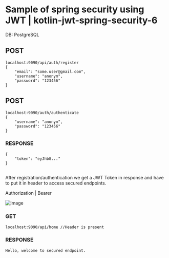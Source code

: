 # Sample of spring security using JWT | kotlin-jwt-spring-security-6
DB: PostgreSQL

<h2>POST</h2>
    
    localhost:9090/api/auth/register
    {
        "email": "some.user@gmail.com",
        "username": "anonym",
        "password": "123456"
    }
    
<h2>POST</h2>

    localhost:9090/auth/authenticate
    {
        "username": "anonym",
        "password": "123456"
    }
    
<h3>RESPONSE</h3>

    {
        "token": "eyJhbG..."
    }

<h2></h2>

After registration/authentication we get a JWT Token in response and have to put it in header to access secured endpoints.

<p>Authorization | Bearer <token></p>
    
![image](https://user-images.githubusercontent.com/90960365/215284250-8f7ec7d4-a28d-4eb9-af6c-9bc577310a27.png)

<h3>GET</h3>

    localhost:9090/api/home //Header is present

<h3>RESPONSE</h3>

    Hello, welcome to secured endpoint.
    
    
